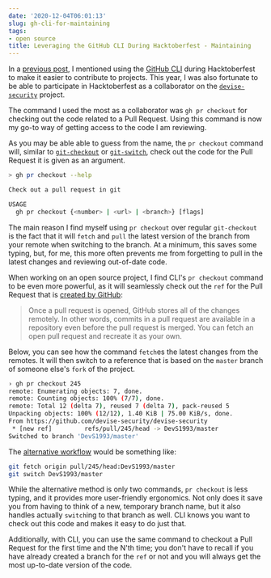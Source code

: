 ```yaml
---
date: '2020-12-04T06:01:13'
slug: gh-cli-for-maintaining
tags:
- open source
title: Leveraging the GitHub CLI During Hacktoberfest - Maintaining
---
```


In a [previous post](/2020/11/gh-cli-for-contributing), I mentioned using the [GitHub CLI](https://github.com/cli/cli) during Hacktoberfest to make it easier to contribute to projects. This year, I was also fortunate to be able to participate in Hacktoberfest as a collaborator on the [`devise-security`](https://github.com/devise-security/devise-security/issues/232) project.

The command I used the most as a collaborator was `gh pr checkout` for checking out the code related to a Pull Request. Using this command is now my go-to way of getting access to the code I am reviewing.

As you may be able able to guess from the name, the `pr checkout` command will, similar to [`git-checkout`](https://git-scm.com/docs/git-checkout) or [`git-switch`](https://git-scm.com/docs/git-switch), check out the code for the Pull Request it is given as an argument. 

```bash
> gh pr checkout --help

Check out a pull request in git

USAGE
  gh pr checkout {<number> | <url> | <branch>} [flags]
```

The main reason I find myself using `pr checkout` over regular `git-checkout` is the fact that it will `fetch` and `pull` the latest version of the branch from your remote when switching to the branch. At a minimum, this saves some typing, but, for me, this more often prevents me from forgetting to pull in the latest changes and reviewing out-of-date code.

When working on an open source project, I find CLI's `pr checkout` command to be even more powerful, as it will seamlessly check out the `ref` for the Pull Request that is [created by GitHub](https://docs.github.com/en/free-pro-team@latest/github/collaborating-with-issues-and-pull-requests/checking-out-pull-requests-locally#modifying-an-inactive-pull-request-locally):

> Once a pull request is opened, GitHub stores all of the changes remotely. In other words, commits in a pull request are available in a repository even before the pull request is merged. You can fetch an open pull request and recreate it as your own.

Below, you can see how the command `fetch`es the latest changes from the remotes. It will then switch to a reference that is based on the `master` branch of someone else's `fork` of the project.

```bash {hl_lines=[7,8]}
› gh pr checkout 245
remote: Enumerating objects: 7, done.
remote: Counting objects: 100% (7/7), done.
remote: Total 12 (delta 7), reused 7 (delta 7), pack-reused 5
Unpacking objects: 100% (12/12), 1.40 KiB | 75.00 KiB/s, done.
From https://github.com/devise-security/devise-security
 * [new ref]         refs/pull/245/head -> DevS1993/master
Switched to branch 'DevS1993/master'
```

The [alternative workflow](https://docs.github.com/en/free-pro-team@latest/github/collaborating-with-issues-and-pull-requests/checking-out-pull-requests-locally#modifying-an-inactive-pull-request-locally) would be something like:

```bash
git fetch origin pull/245/head:DevS1993/master
git switch DevS1993/master
```

While the alternative method is only two commands, `pr checkout` is less typing, and it provides more user-friendly ergonomics. Not only does it save you from having to think of a new, temporary branch name, but it also handles actually `switch`ing to that branch as well. CLI knows you want to check out this code and makes it easy to do just that.

Additionally, with CLI, you can use the same command to checkout a Pull Request for the first time and the N'th time; you don't have to recall if you have already created a branch for the `ref` or not and you will always get the most up-to-date version of the code.
